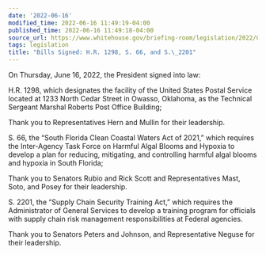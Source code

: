 ```yaml
---
date: '2022-06-16'
modified_time: 2022-06-16 11:49:19-04:00
published_time: 2022-06-16 11:49:18-04:00
source_url: https://www.whitehouse.gov/briefing-room/legislation/2022/06/16/bills-signed-h-r-1298-s-66-and-s-2201/
tags: legislation
title: "Bills Signed: H.R. 1298, S. 66, and S.\_2201"
---
```

 
On Thursday, June 16, 2022, the President signed into law:

H.R. 1298, which designates the facility of the United States Postal
Service located at 1233 North Cedar Street in Owasso, Oklahoma, as the
Technical Sergeant Marshal Roberts Post Office Building;

Thank you to Representatives Hern and Mullin for their leadership.

S. 66, the “South Florida Clean Coastal Waters Act of 2021,” which
requires the Inter-Agency Task Force on Harmful Algal Blooms and Hypoxia
to develop a plan for reducing, mitigating, and controlling harmful
algal blooms and hypoxia in South Florida;

Thank you to Senators Rubio and Rick Scott and Representatives Mast,
Soto, and Posey for their leadership.

S. 2201, the “Supply Chain Security Training Act,” which requires the
Administrator of General Services to develop a training program for
officials with supply chain risk management responsibilities at Federal
agencies.

Thank you to Senators Peters and Johnson, and Representative Neguse for
their leadership.
